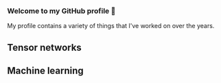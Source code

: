 ### Welcome to my GitHub profile 👋


My profile contains a variety of things that I've worked on over the years. 

## Tensor networks

## Machine learning
